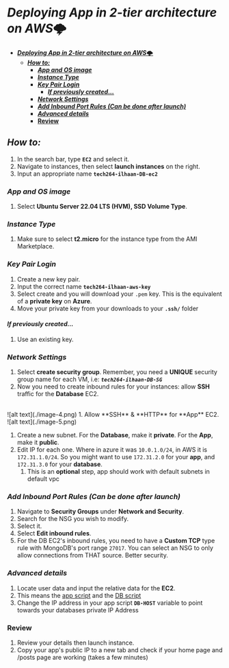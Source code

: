 # ***Deploying App in 2-tier architecture on AWS***🌩️
- [***Deploying App in 2-tier architecture on AWS***🌩️](#deploying-app-in-2-tier-architecture-on-aws️)
  - [***How to:***](#how-to)
    - [***App and OS image***](#app-and-os-image)
    - [***Instance Type***](#instance-type)
    - [***Key Pair Login***](#key-pair-login)
      - [***If previously created...***](#if-previously-created)
    - [***Network Settings***](#network-settings)
    - [***Add Inbound Port Rules (Can be done after launch)***](#add-inbound-port-rules-can-be-done-after-launch)
    - [***Advanced details***](#advanced-details)
    - [**Review**](#review)
## ***How to:***
 
1. In the search bar, type **`EC2`** and select it.
2. Navigate to instances, then select **launch instances** on the right.
3. Input an appropriate name **`tech264-ilhaan-DB-ec2`**
 
### ***App and OS image***
1. Select **Ubuntu Server 22.04 LTS (HVM), SSD Volume Type**.
 
### ***Instance Type***
1. Make sure to select **t2.micro** for the instance type from the AMI Marketplace.
 
### ***Key Pair Login***
1. Create a new key pair.
2. Input the correct name **`tech264-ilhaan-aws-key`**
3. Select create and you will download your `.pem` key. This is the equivalent of a **private key** on **Azure**.
4. Move your private key from your downloads to your **`.ssh/`** folder
#### ***If previously created...***
1. Use an existing key.
 
### ***Network Settings***
1. Select **create security group**. Remember, you need a **UNIQUE** security group name for each VM, i.e: ***`tech264-ilhaan-DB-SG`***
2. Now you need to create inbound rules for your instances: allow **SSH** traffic for the **Database** EC2.
<br>
![alt text](./image-4.png)
1. Allow **SSH** & **HTTP** for **App** EC2.
<br>
![alt text](./image-5.png)

1. Create a new subnet. For the **Database**, make it **private**. For the **App**, make it **public**.
2. Edit IP for each one. Where in azure it was `10.0.1.0/24`, in AWS it is `172.31.1.0/24`. So you might want to use `172.31.2.0` for your **app**, and `172.31.3.0` for your **database**.
   1. This is an **optional** step, app should work with default subnets in default vpc
 
### ***Add Inbound Port Rules (Can be done after launch)***
1. Navigate to **Security Groups** under **Network and Security**.
2. Search for the NSG you wish to modify.
3. Select it.
4. Select **Edit inbound rules**.
5. For the DB EC2's inbound rules, you need to have a **Custom TCP** type rule with MongoDB's port range `27017`. You can select an NSG to only allow connections from THAT source. Better security.
 
### ***Advanced details***
1. Locate user data and input the relative data for the **EC2**.
2. This means the [app script](./scripting/prov-app.sh) and the [DB script](./scripting/dbscript.sh)
3. Change the IP address in your app script **`DB-HOST`** variable to point towards your databases private IP Address
 
### **Review**
1. Review your details then launch instance.
2. Copy your app's public IP to a new tab and check if your home page and /posts page are working (takes a few minutes)